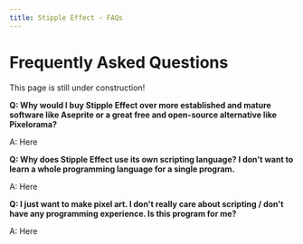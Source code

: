 ```yaml
---
title: Stipple Effect - FAQs
---
```

# Frequently Asked Questions

<!-- TODO -->

This page is still under construction!

**Q: Why would I buy Stipple Effect over more established and mature software like Aseprite or a great free and open-source alternative like Pixelorama?**

A: Here

**Q: Why does Stipple Effect use its own scripting language? I don't want to learn a whole programming language for a single program.**

A: Here

**Q: I just want to make pixel art. I don't really care about scripting / don't have any programming experience. Is this program for me?**

A: Here


